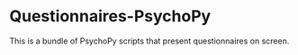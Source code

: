 # Questionnaires-PsychoPy
This is a bundle of PsychoPy scripts that present questionnaires on screen.

